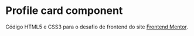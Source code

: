 # Profile card component
Código HTML5 e CSS3 para o desafio de frontend do site [Frontend Mentor](https://www.frontendmentor.io/challenges/profile-card-component-cfArpWshJ).